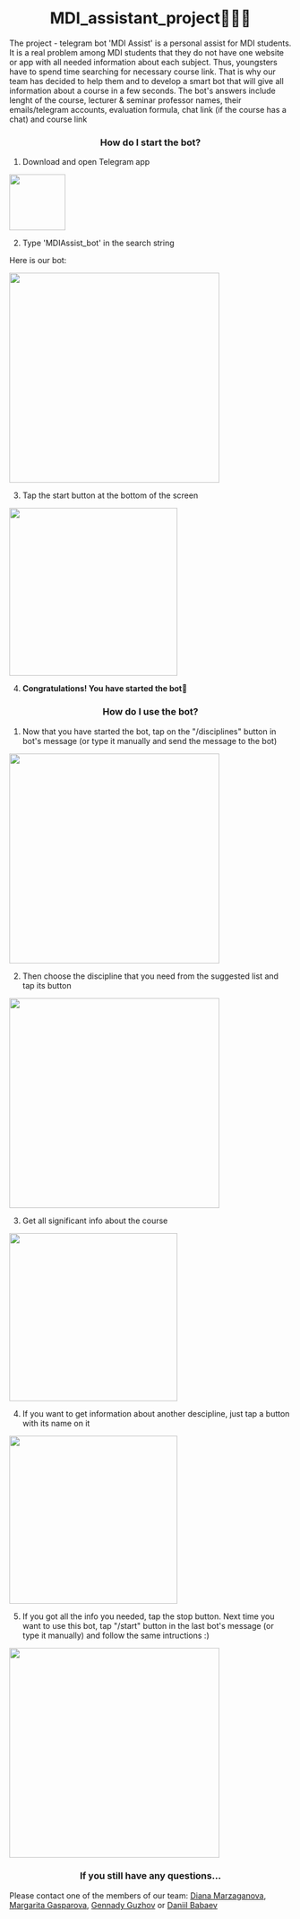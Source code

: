 <h1 align="center"> MDI_assistant_project🦸🏻‍♂️</h1>


The project - telegram bot 'MDI Assist' is a personal assist for MDI students. It is a real problem among MDI students that they do not have one website or app with all needed information about each subject. Thus, youngsters have to spend time searching for necessary course link. That is why our team has decided to help them and to develop a smart bot that will give all information about a course in a few seconds. The bot's answers include lenght of the course, lecturer & seminar professor names, their emails/telegram accounts, evaluation formula, chat link (if the course has a chat) and course link

<h3 align="center">How do I start the bot?</h3>

1. Download and open Telegram app

<img src=https://github.com/dianamarz/kartinki/blob/main/Telegram_2019_Logo.svg.png width='100'> 

2. Type 'MDIAssist_bot' in the search string

Here is our bot:

<img src=https://github.com/dianamarz/kartinki/blob/main/IMG_1.jpeg width='375'>

3. Tap the start button at the bottom of the screen

<img src=https://github.com/dianamarz/kartinki/blob/main/IMG_2.png width='300'>

4. <strong>Congratulations! You have started the bot</strong>🎉

<h3 align="center">How do I use the bot?</h3>

1. Now that you have started the bot, tap on the "/disciplines" button in bot's message (or type it manually and send the message to the bot)

<img src=https://github.com/dianamarz/kartinki/blob/main/IMG_3.jpeg width='375'>

2. Then choose the discipline that you need from the suggested list and tap its button

<img src=https://github.com/dianamarz/kartinki/blob/main/IMG_4.jpeg width='375'>

3. Get all significant info about the course 

<img src=https://github.com/dianamarz/kartinki/blob/main/IMG_5.jpeg width='300'>

4. If you want to get information about another descipline, just tap a button with its name on it

<img src=https://github.com/dianamarz/kartinki/blob/main/IMG_6.jpeg width='300'>

5. If you got all the info you needed, tap the stop button. Next time you want to use this bot, tap "/start" button in the last bot's message (or type it manually) and follow the same intructions :) 

<img src=https://github.com/dianamarz/kartinki/blob/main/IMG_7.jpeg width='375'>

<h3 align="center">If you still have any questions...</h3>


Please contact one of the members of our team:
<a href="https://github.com/dianamarz" target="_blank">Diana Marzaganova</a>, <a href="https://github.com/margogs" target="_blank">Margarita Gasparova</a>, <a href="https://github.com/gguzhov" target="_blank">Gennady Guzhov</a> or <a href="https://github.com/ThrPHP" target="_blank">Daniil Babaev</a>
